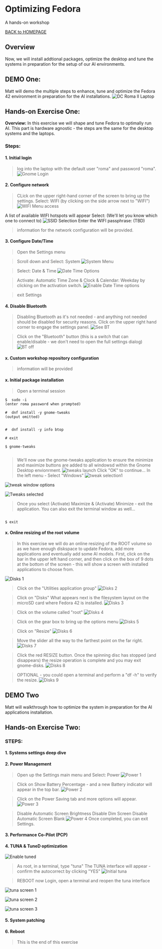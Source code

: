 ﻿# Optimizing Fedora
A hands-on workshop

[BACK to HOMEPAGE](https://github.com/mattstonge/riscv_summit_devdays_fedora_AI_workshop/blob/main/README.md)



## Overview
Now, we will install addtional packages, optimize the desktop and tune the systems in preparation for the setup of our AI environments.

## DEMO One: 
Matt will demo the multiple steps to enhance, tune and optimize the Fedora 42 environment in preparation for the AI installations.
![DC Roma II Laptop](https://github.com/mattstonge/riscv_summit_devdays_fedora_AI_workshop/blob/main/images/lab1-start.jpg)

## Hands-on Exercise One:
**Overview:**  In this exercise we will shape and tune Fedora to optimally run AI. This part is hardware agnostic - the steps are the same for the desktop systems and the laptops.

### Steps: 

#### 1. Initial login
> log into the laptop with the default user "roma" and password "roma".
![Gnome Login](https://github.com/mattstonge/riscv_summit_devdays_fedora_AI_workshop/blob/main/images/lab2-gnome-login.jpg)


#### 2. Configure network
> CLick on the upper right-hand corner of the screen to bring up the settings.
Select: WIFI (by clicking on the side arrow next to "WIFI")
![WIFI Menu access](https://github.com/mattstonge/riscv_summit_devdays_fedora_AI_workshop/blob/main/images/lab2-WIFI1.png)

A list of available WIFI hotspots will appear
Select: (We'll let you know which one to connect to)
![SSID Selection](https://github.com/mattstonge/riscv_summit_devdays_fedora_AI_workshop/blob/main/images/lab2-WIFI2.png)
Enter the WIFI passphrase: (TBD)
> information for the network configuration will be provided.

#### 3. Configure Date/Time
> Open the Settings menu

> Scroll down and Select: System
![System Menu](https://github.com/mattstonge/riscv_summit_devdays_fedora_AI_workshop/blob/main/images/lab2-daytime1.png)

> Select: Date & Time
![Date Time Options](https://github.com/mattstonge/riscv_summit_devdays_fedora_AI_workshop/blob/main/images/lab2-daytime2.png)

> Activate: Automatic Time Zone & Clock & Calendar: Weekday by clicking on the activation switch.
![Enable Date Time options](https://github.com/mattstonge/riscv_summit_devdays_fedora_AI_workshop/blob/main/images/lab2-daytime3.png)

> exit Settings

#### 4. Disable Bluetooth
> Disabling Bluetooth as it's not needed - and anything not needed should be disabled for security reasons.
> Click on the upper right hand corner to engage the settings panel.
![See BT](https://github.com/mattstonge/riscv_summit_devdays_fedora_AI_workshop/blob/main/images/lab2-BT1.png)

> Click on the "Bluetooth" button (this is a switch that can enable/disable - we don't need to open the full settings dialog)
![BT off](https://github.com/mattstonge/riscv_summit_devdays_fedora_AI_workshop/blob/main/images/lab2-BT2.png)

#### x. Custom workshop repository configuration
> information will be provided


#### x. Initial package installation
> Open a terminal session
``` 
$  sudo -i
(enter roma password when prompted)

#  dnf install -y gnome-tweaks 
(output omitted)


#  dnf install -y info btop

# exit

$ gnome-tweaks


```

> We'll now use the gnome-tweaks application to ensure the minimize and maximize buttons are added to all windowsd within the Gnome Desktop envionrment.
![tweaks launch](https://github.com/mattstonge/riscv_summit_devdays_fedora_AI_workshop/blob/main/images/lab2-tweaks1.png)
> Click "OK" to continue...
> In the left menu - Select "Windows"
![tweak selection1](https://github.com/mattstonge/riscv_summit_devdays_fedora_AI_workshop/blob/main/images/lab2-tweaks2.png)


![tweak window options](https://github.com/mattstonge/riscv_summit_devdays_fedora_AI_workshop/blob/main/images/lab2-tweaks3.png)


![Tweaks selected](https://github.com/mattstonge/riscv_summit_devdays_fedora_AI_workshop/blob/main/images/lab2-tweaks4.png)
> Once you select (Activate) Maximize & (Activate) Minimize - exit the application.
> You can also exit the terminal window as well...

```

$ exit 

```

#### x. Online resizing of the root volume
> In this exercise we will do an online resizing of the ROOT volume so as we have enough diskspace to update Fedora, add more applications and eventually add some AI models.
> First, click on the bar in the upper left hand corner, and then click on the box of 9 dots at the bottom of the screen - this will show a screen with installed applications to choose from.

![Disks 1](https://github.com/mattstonge/riscv_summit_devdays_fedora_AI_workshop/blob/main/images/lab2-disks1.png)

> Click on the "Utilities application group"
![Disks 2](https://github.com/mattstonge/riscv_summit_devdays_fedora_AI_workshop/blob/main/images/lab2-disks2.png)

> Click on "Disks"
> What appears next is the filesystem layout on the microSD card where Fedora 42 is installed.
![Disks 3](https://github.com/mattstonge/riscv_summit_devdays_fedora_AI_workshop/blob/main/images/lab2-disks3.png)

> Click on the volume called "root" 
![Disks 4](https://github.com/mattstonge/riscv_summit_devdays_fedora_AI_workshop/blob/main/images/lab2-disks4.png)

> Click on the gear box to bring up the options menu
![Disks 5](https://github.com/mattstonge/riscv_summit_devdays_fedora_AI_workshop/blob/main/images/lab2-disks5.png)

> Click on "Resize"
![Disks 6](https://github.com/mattstonge/riscv_summit_devdays_fedora_AI_workshop/blob/main/images/lab2-disks6.png)

> Move the slider all the way to the farthest point on the far right.
![Disks 7](https://github.com/mattstonge/riscv_summit_devdays_fedora_AI_workshop/blob/main/images/lab2-disks7.png)

> Click the red RESIZE button.
> Once the spinning disc has stopped (and disappears) the resize operation is complete and you may exit gnome-disks.
![Disks 8](https://github.com/mattstonge/riscv_summit_devdays_fedora_AI_workshop/blob/main/images/lab2-disks8.png)

> OPTIONAL - you could open a terminal and perform a "df -h" to verify the resize.
![Disks 9](https://github.com/mattstonge/riscv_summit_devdays_fedora_AI_workshop/blob/main/images/lab2-disks9.png)











## DEMO Two
Matt will walkthrough how to optimize the system in preparation for the AI applications installation.

## Hands-on Exercise Two:

### STEPS: 

#### 1. Systems settings deep dive


#### 2. Power Management
> Open up the Settings main menu and Select: Power
![Power 1](https://github.com/mattstonge/riscv_summit_devdays_fedora_AI_workshop/blob/main/images/lab2a-power1.png)


> Click on Show Battery Percentage - and a new Battery indicator will appear in the top bar.
![Power 2](https://github.com/mattstonge/riscv_summit_devdays_fedora_AI_workshop/blob/main/images/lab2a-power2.png)



> Click on the Power Saving tab and more options will appear.
![Power 3](https://github.com/mattstonge/riscv_summit_devdays_fedora_AI_workshop/blob/main/images/lab2a-power3.png)



> Disable Automatic Screen Brightness
> Disable Dim Screen
> Disable Automatic Screen Blank
![Power 4](https://github.com/mattstonge/riscv_summit_devdays_fedora_AI_workshop/blob/main/images/lab2a-power4.png)
> Once completed, you can exit Settings.


#### 3. Performance Co-Pilot (PCP) 


#### 4. TUNA & TuneD optimization

![Enable tuned](https://github.com/mattstonge/riscv_summit_devdays_fedora_AI_workshop/blob/main/images/lab2a-tuned1.png)

> As root, in a terminal, type "tuna"
> The TUNA interface will appear - confirm the autocorrect by clicking "YES" 
![Initial tuna](https://github.com/mattstonge/riscv_summit_devdays_fedora_AI_workshop/blob/main/images/lab2a-tuna1.png)


> REBOOT now
> Login, open a terminal and reopen the tuna interface

![tuna screen 1](https://github.com/mattstonge/riscv_summit_devdays_fedora_AI_workshop/blob/main/images/lab2a-tuna2.png)


![tuna screen 2](https://github.com/mattstonge/riscv_summit_devdays_fedora_AI_workshop/blob/main/images/lab2a-tuna3.png)


![tuna screen 3](https://github.com/mattstonge/riscv_summit_devdays_fedora_AI_workshop/blob/main/images/lab2a-tuna4.png)




#### 5. System patching


#### 6. Reboot
> This is the end of this exercise


